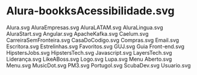# Alura-bookksAcessibilidade.svg
Alura.svg
AluraEmpresas.svg
AluraLATAM.svg
AluraLingua.svg
AluraStart.svg
Angular.svg
ApacheKafka.svg
Caelum.svg
CarreiraSemFronteira.svg
CasaDoCodigo.svg
Compras.svg
Email.svg
Escritora.svg
Estrelinhas.svg
Favoritos.svg
GUJ.svg
Guia Front-end.svg
HipstersJobs.svg
HipstersTech.svg
Javascript.svg
LayersTech.svg
Liderança.svg
LikeABoss.svg
Logo.svg
Lupa.svg
Menu Aberto.svg
Menu.svg
MusicDot.svg
PM3.svg
Portugol.svg
ScubaDev.svg
Usuario.svg
